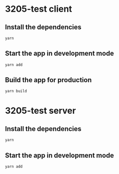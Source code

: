 # 3205-test client

## Install the dependencies
```bash
yarn
```

## Start the app in development mode
```bash
yarn add
```

## Build the app for production
```bash
yarn build
```

# 3205-test server

## Install the dependencies
```bash
yarn
```

## Start the app in development mode
```bash
yarn add
```
